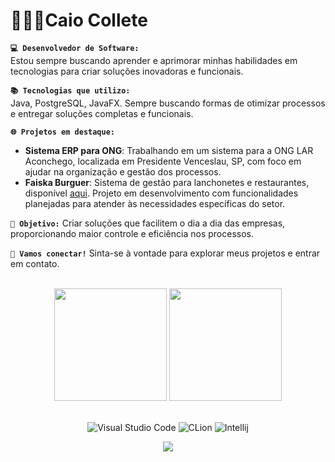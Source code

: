 # 👨🏻‍💻Caio Collete

**`💻 Desenvolvedor de Software:`** <br>
Estou sempre buscando aprender e aprimorar minhas habilidades em tecnologias para criar soluções inovadoras e funcionais.

**`📚 Tecnologias que utilizo:`** <br>
Java, PostgreSQL, JavaFX. Sempre buscando formas de otimizar processos e entregar soluções completas e funcionais.

 **`🌐 Projetos em destaque:`**
- **Sistema ERP para ONG**: Trabalhando em um sistema para a ONG LAR Aconchego, localizada em Presidente Venceslau, SP, com foco em ajudar na organização e gestão dos processos.
- **Faiska Burguer**: Sistema de gestão para lanchonetes e restaurantes, disponível [aqui](https://github.com/caiocollete/faiskaburguer). Projeto em desenvolvimento com funcionalidades planejadas para atender às necessidades específicas do setor.

**`🚀 Objetivo:`** Criar soluções que facilitem o dia a dia das empresas, proporcionando maior controle e eficiência nos processos.

 **`🔗 Vamos conectar!`** Sinta-se à vontade para explorar meus projetos e entrar em contato.

<br/>

<div align="center">
  <img height="180em" src="https://github-readme-stats.vercel.app/api?username=caiocollete&show_icons=true&theme=transparent&include_all_commits=true&count_private=true"/>
  <img height="180em" src="https://github-readme-stats.vercel.app/api/top-langs/?username=caiocollete&layout=compact&langs_count=10&theme=transparent"/>
</div>
<br/>

<div align="center"> 
  
![Visual Studio Code](https://img.shields.io/badge/-Visual%20Studio%20Code-61DAFB?logo=visual-studio-code&logoColor=white)
![CLion](https://img.shields.io/badge/-CLion-61DAFB?logo=clion&logoColor=white)
![Intellij](https://img.shields.io/badge/-Intellij-61DAFB?logo=intellij&logoColor=white)
</div>

<div align="center"> 
  
![](https://komarev.com/ghpvc/?username=iuricode&color=006bed) 
</div>

